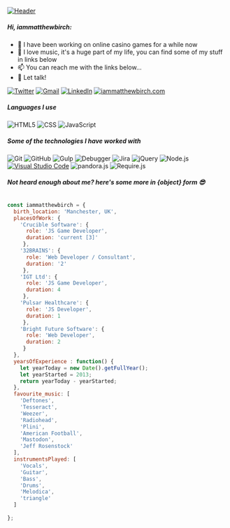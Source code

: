 <!-- **iammatthewbirch1/iammatthewbirch1** is a ✨ _special_ ✨ repository because its `README.md` (this file) appears on your GitHub profile. -->
[![Header](http://iammatthewbirch.com/dist/img/github-header.png)](https://iammatthewbirch1.github.io/)

##### Hi, iammatthewbirch:

- 🎲 I have been working on online casino games for a while now
- 🎵 I love music, it's a huge part of my life, you can find some of my stuff in links below
- :mailbox: You can reach me with the links below...
- :speech_balloon: Let talk!

[![Twitter](https://img.shields.io/badge/-TWITTER-1DA1F2?style=for-the-badge&logo=twitter&logoColor=white)](https://www.twitter.com/iammatthewbirch/)
[![Gmail](https://img.shields.io/badge/-GMAIL-D14836?style=for-the-badge&logo=gmail&logoColor=white)](mailto:iammatthewbirch@gmail.com)
[![LinkedIn](https://img.shields.io/badge/-LINKEDIN-0077B5?style=for-the-badge&logo=linkedin&logoColor=white)](https://www.linkedin.com/in/iammatthewbirch/)
[![iammatthewbirch.com](https://img.shields.io/badge/-iammatthewbirch.COM-00E888?style=for-the-badge)](https://www.iammatthewbirch.com/)

##### Languages I use

![HTML5](https://img.shields.io/badge/-HTML5-000000?style=flat&logo=html5)
![CSS](https://img.shields.io/badge/-CSS-000000?style=flat&logo=css3)
![JavaScript](https://img.shields.io/badge/-JavaScript-000000?style=flat&logo=javascript)

##### Some of the technologies I have worked with

![Git](https://img.shields.io/badge/-Git-444444?style=flat&logo=git&logoColor=F05032)
![GitHub](https://img.shields.io/badge/-GitHub-444444?style=flat&logo=github&logoColor=181717)
![Gulp](https://img.shields.io/badge/-Gulp-444444?style=flat&logo=gulp&logoColor=181717)
![Debugger](https://img.shields.io/badge/-Debugger-444444?style=flat&logo=googlechrome&logoColor=181717)
![Jira](https://img.shields.io/badge/-Jira-444444?style=flat&logo=jira-software&logoColor=white&logoColor=0052CC)
![jQuery](https://img.shields.io/badge/-jQuery-444444?style=flat&logo=jQuery&logoColor=0769AD)
![Node.js](https://img.shields.io/badge/-Node.js-444444?style=flat&logo=node.js&logoColor=339933)
[![Visual Studio Code](https://img.shields.io/badge/-VSCode-444444?style=flat&logo=visual-studio-code&logoColor=007ACC)](https://github.com/microsoft/vscode)
![pandora.js](https://img.shields.io/badge/-Phaser-444444?style=flat)
![Require.js](https://img.shields.io/badge/-Require-444444?style=flat)

##### Not heard enough about me? here's some more in {object} form 😎
<!-- wi*quL3fcV -->

```javascript

const iammatthewbirch = {
  birth_location: 'Manchester, UK',
  placesOfWork: {
    'Crucible Software': {
      role: 'JS Game Developer',
      duration: 'current [3]'
     },
    '32BRAINS': {
      role: 'Web Developer / Consultant',
      duration: '2'
     },
    'IGT Ltd': {
      role: 'JS Game Developer',
      duration: 4
     },
    'Pulsar Healthcare': {
      role: 'JS Developer',
      duration: 1
     },
    'Bright Future Software': {
      role: 'Web Developer',
      duration: 2
     }
  },
  yearsOfExperience : function() {
    let yearToday = new Date().getFullYear();
    let yearStarted = 2013;
    return yearToday - yearStarted;
  },
  favourite_music: [
    'Deftones', 
    'Tesseract', 
    'Weezer', 
    'Radiohead', 
    'Plini', 
    'American Football', 
    'Mastodon', 
    'Jeff Rosenstock'
  ],
  instrumentsPlayed: [
    'Vocals',
    'Guitar',
    'Bass',
    'Drums',
    'Melodica',
    'triangle'
  ]
  
};
```
